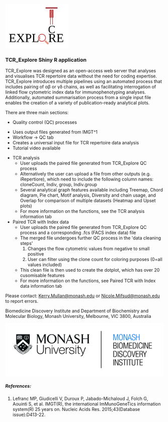 
<img src="www/Logo.png" width="200">

### TCR_Explore Shiny R application

TCR_Explore was designed as an open-access web server that analyses and visualises TCR repertoire data without the need for coding expertise. TCR_Explore introduces multiple pipelines using an automated process that includes pairing of αβ or γδ chains, as well as facilitating interrogation of linked flow cytometric index data for immunophenotyping analyses. Additionally, automated summarisation process from a single input file enables the creation of a variety of publication-ready analytical plots. 

There are three main sections:
- Quality control (QC) processes
 + Uses output files generated from IMGT^1
 + Workflow → QC tab
 + Creates a universal input file for TCR repertoire data analysis
 + Tutorial video available
- TCR analysis 
    + User uploads the paired file generated from TCR_Explore QC process
    + Alternatively the user can  upload a file from other outputs (e.g. iRepertiore), which need to include the following column names: cloneCount, Indiv, group, Indiv.group
    + Several analytical graph features available including Treemap, Chord diagram, Pie chart, Motif analysis, Diversity and chain usage, and Overlap for comparison of multiple datasets (Heatmap and Upset plots)
    + For more information on the functions, see the TCR analysis information tab
- Paired TCR with Index data 
    + User uploads the paired file generated from TCR_Explore QC process and a corresponding .fcs (FACS index data) file
    + The merged file undergoes further QC process in the 'data cleaning steps'
        1. Changes the flow cytometric values from negative to small positive 
        2. User can filter using the clone count for coloring purposes (0=all values included)
    + This clean file is then used to create the dotplot, which has over 20 cusomisable features
    + For more information on the functions, see Paired TCR with Index data information tab

Please contact: Kerry.Mullan@monash.edu or Nicole.Mifsud@monash.edu to report errors.

Biomedicine Discovery Institute and Department of Biochemistry and Molecular Biology, Monash University, Melbourne, VIC 3800, Australia

<img src="www/Monash-BDI-logo-2016-1.png" width="600">

##### References:
1.	Lefranc MP, Giudicelli V, Duroux P, Jabado-Michaloud J, Folch G, Aouinti S, et al. IMGT(R), the international ImMunoGeneTics information system(R) 25 years on. Nucleic Acids Res. 2015;43(Database issue):D413-22.

